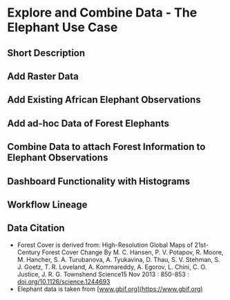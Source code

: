 # Explore and Combine Data - The Elephant Use Case

## Short Description

## Add Raster Data

## Add Existing African Elephant Observations

## Add ad-hoc Data of Forest Elephants

## Combine Data to attach Forest Information to Elephant Observations

## Dashboard Functionality with Histograms

## Workflow Lineage

## Data Citation

* Forest Cover is derived from:
  High-Resolution Global Maps of 21st-Century Forest Cover Change
  By M. C. Hansen, P. V. Potapov, R. Moore, M. Hancher, S. A. Turubanova, A. Tyukavina, D. Thau, S. V. Stehman, S. J. Goetz, T. R. Loveland, A. Kommareddy, A. Egorov, L. Chini, C. O. Justice, J. R. G. Townshend
  Science15 Nov 2013 : 850-853 : [doi.org/10.1126/science.1244693](https://doi.org/10.1126/science.1244693)
* Elephant data is taken from [www.gbif.org](https://www.gbif.org)
